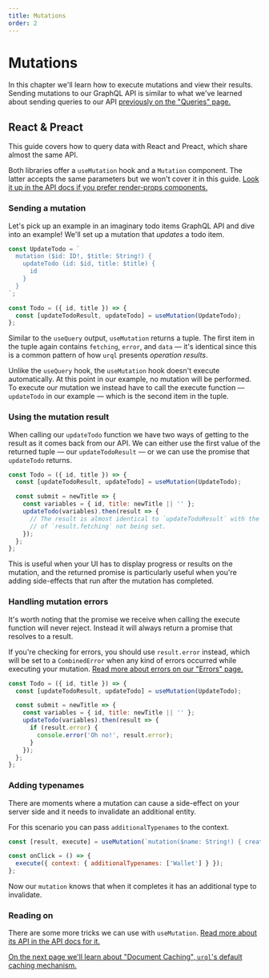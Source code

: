 ```yaml
---
title: Mutations
order: 2
---
```


# Mutations

In this chapter we'll learn how to execute mutations and view their results.
Sending mutations to our GraphQL API is similar to what we've learned about sending queries to our
API [previously on the "Queries" page.](./queries.md)

## React & Preact

This guide covers how to query data with React and Preact, which share almost the same API.

Both libraries offer a `useMutation` hook and a `Mutation` component. The latter accepts the same
parameters but we won't cover it in this guide. [Look it up in the API docs if you prefer
render-props components.](../api/urql.md#components)

### Sending a mutation

Let's pick up an example in an imaginary todo items GraphQL API and dive into an example!
We'll set up a mutation that _updates_ a todo item.

```jsx
const UpdateTodo = `
  mutation ($id: ID!, $title: String!) {
    updateTodo (id: $id, title: $title) {
      id
    }
  }
`;

const Todo = ({ id, title }) => {
  const [updateTodoResult, updateTodo] = useMutation(UpdateTodo);
};
```

Similar to the `useQuery` output, `useMutation` returns a tuple. The first item in the tuple again
contains `fetching`, `error`, and `data` — it's identical since this is a common pattern of how
`urql` presents _operation results_.

Unlike the `useQuery` hook, the `useMutation` hook doesn't execute automatically. At this point in
our example, no mutation will be performed. To execute our mutation we instead have to call the
execute function — `updateTodo` in our example — which is the second item in the tuple.

### Using the mutation result

When calling our `updateTodo` function we have two ways of getting to the result as it comes back
from our API. We can either use the first value of the returned tuple — our `updateTodoResult` — or
we can use the promise that `updateTodo` returns.

```jsx
const Todo = ({ id, title }) => {
  const [updateTodoResult, updateTodo] = useMutation(UpdateTodo);

  const submit = newTitle => {
    const variables = { id, title: newTitle || '' };
    updateTodo(variables).then(result => {
      // The result is almost identical to `updateTodoResult` with the exception
      // of `result.fetching` not being set.
    });
  };
};
```

This is useful when your UI has to display progress or results on the mutation, and the returned
promise is particularly useful when you're adding side-effects that run after the mutation has
completed.

### Handling mutation errors

It's worth noting that the promise we receive when calling the execute function will never
reject. Instead it will always return a promise that resolves to a result.

If you're checking for errors, you should use `result.error` instead, which will be set
to a `CombinedError` when any kind of errors occurred while executing your mutation.
[Read more about errors on our "Errors" page.](./errors.md)

```jsx
const Todo = ({ id, title }) => {
  const [updateTodoResult, updateTodo] = useMutation(UpdateTodo);

  const submit = newTitle => {
    const variables = { id, title: newTitle || '' };
    updateTodo(variables).then(result => {
      if (result.error) {
        console.error('Oh no!', result.error);
      }
    });
  };
};
```

### Adding typenames

There are moments where a mutation can cause a side-effect on your server side and it needs
to invalidate an additional entity.

For this scenario you can pass `additionalTypenames` to the context.

```js
const [result, execute] = useMutation(`mutation($name: String!) { createUser(name: $name) }`);

const onClick = () => {
  execute({ context: { additionalTypenames: ['Wallet'] } });
};
```

Now our `mutation` knows that when it completes it has an additional type to invalidate.

### Reading on

There are some more tricks we can use with `useMutation`. [Read more about its API in the API docs for
it.](../api/urql.md#usemutation)

[On the next page we'll learn about "Document Caching", `urql`'s default caching
mechanism.](./document-caching.md)
